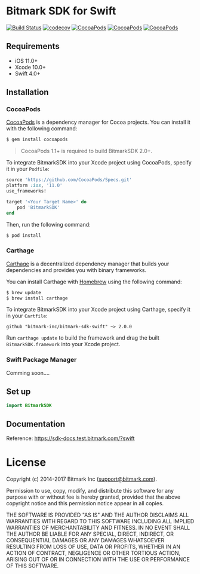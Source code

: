 # Bitmark SDK for Swift

[![Build Status](https://travis-ci.org/bitmark-inc/bitmark-sdk-swift.svg?branch=master)](https://travis-ci.org/bitmark-inc/bitmark-sdk-swift)
[![codecov](https://codecov.io/gh/bitmark-inc/bitmark-sdk-swift/branch/master/graph/badge.svg)](https://codecov.io/gh/bitmark-inc/bitmark-sdk-swift)
[![CocoaPods](https://img.shields.io/cocoapods/v/BitmarkSDK.svg)]()
[![CocoaPods](https://img.shields.io/cocoapods/l/BitmarkSDK.svg)]()
[![CocoaPods](https://img.shields.io/cocoapods/p/BitmarkSDK.svg)]()

## Requirements

- iOS 11.0+
- Xcode 10.0+
- Swift 4.0+

## Installation
### CocoaPods
[CocoaPods](http://cocoapods.org) is a dependency manager for Cocoa projects. You can install it with the following command:

```bash
$ gem install cocoapods
```

> CocoaPods 1.1+ is required to build BitmarkSDK 2.0+.

To integrate BitmarkSDK into your Xcode project using CocoaPods, specify it in your `Podfile`:

```ruby
source 'https://github.com/CocoaPods/Specs.git'
platform :ios, '11.0'
use_frameworks!

target '<Your Target Name>' do
    pod 'BitmarkSDK'
end
```

Then, run the following command:

```bash
$ pod install
```

### Carthage

[Carthage](https://github.com/Carthage/Carthage) is a decentralized dependency manager that builds your dependencies and provides you with binary frameworks.

You can install Carthage with [Homebrew](https://brew.sh/) using the following command:

```bash
$ brew update
$ brew install carthage
```

To integrate BitmarkSDK into your Xcode project using Carthage, specify it in your `Cartfile`:

```ogdl
github "bitmark-inc/bitmark-sdk-swift" ~> 2.0.0
```

Run `carthage update` to build the framework and drag the built `BitmarkSDK.framework` into your Xcode project.

### Swift Package Manager
Comming soon....

## Set up

```swift
import BitmarkSDK
```

## Documentation

Reference: https://sdk-docs.test.bitmark.com/?swift


# License

Copyright (c) 2014-2017 Bitmark Inc (support@bitmark.com).

Permission to use, copy, modify, and distribute this software for any
purpose with or without fee is hereby granted, provided that the above
copyright notice and this permission notice appear in all copies.

THE SOFTWARE IS PROVIDED "AS IS" AND THE AUTHOR DISCLAIMS ALL WARRANTIES
WITH REGARD TO THIS SOFTWARE INCLUDING ALL IMPLIED WARRANTIES OF
MERCHANTABILITY AND FITNESS. IN NO EVENT SHALL THE AUTHOR BE LIABLE FOR
ANY SPECIAL, DIRECT, INDIRECT, OR CONSEQUENTIAL DAMAGES OR ANY DAMAGES
WHATSOEVER RESULTING FROM LOSS OF USE, DATA OR PROFITS, WHETHER IN AN
ACTION OF CONTRACT, NEGLIGENCE OR OTHER TORTIOUS ACTION, ARISING OUT OF
OR IN CONNECTION WITH THE USE OR PERFORMANCE OF THIS SOFTWARE.